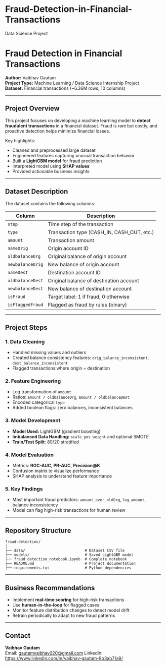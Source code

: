 # Fraud-Detection-in-Financial-Transactions
Data Science Project

# Fraud Detection in Financial Transactions

**Author:** Vaibhav Gautam  
**Project Type:** Machine Learning / Data Science Internship Project  
**Dataset:** Financial transactions (~6.36M rows, 10 columns)

---

## Project Overview

This project focuses on developing a machine learning model to **detect fraudulent transactions** in a financial dataset. Fraud is rare but costly, and proactive detection helps minimize financial losses.

Key highlights:
- Cleaned and preprocessed large dataset
- Engineered features capturing unusual transaction behavior
- Built a **LightGBM model** for fraud prediction
- Interpreted model using **SHAP values**
- Provided actionable business insights

---

## Dataset Description

The dataset contains the following columns:

|       Column     |          Description         |
|------------------|------------------------------|
| `step`           | Time step of the transaction |
| `type`           | Transaction type (CASH_IN, CASH_OUT, etc.) |
| `amount`         | Transaction amount |
| `nameOrig`       | Origin account ID |
| `oldbalanceOrg`  | Original balance of origin account |
| `newbalanceOrig` | New balance of origin account |
| `nameDest`       | Destination account ID |
| `oldbalanceDest` | Original balance of destination account |
| `newbalanceDest` | New balance of destination account |
| `isFraud`        | Target label: 1 if fraud, 0 otherwise |
| `isFlaggedFraud` | Flagged as fraud by rules (binary) |

---

## Project Steps

### 1. Data Cleaning
- Handled missing values and outliers
- Created balance consistency features: `orig_balance_inconsistent`, `dest_balance_inconsistent`
- Flagged transactions where origin = destination

### 2. Feature Engineering
- Log transformation of `amount`
- Ratios: `amount / oldbalanceOrg`, `amount / oldbalanceDest`
- Encoded categorical `type`
- Added boolean flags: zero balances, inconsistent balances

### 3. Model Development
- **Model Used:** LightGBM (gradient boosting)
- **Imbalanced Data Handling:** `scale_pos_weight` and optional SMOTE
- **Train/Test Split:** 80/20 stratified

### 4. Model Evaluation
- Metrics: **ROC-AUC**, **PR-AUC**, **Precision@K**
- Confusion matrix to visualize performance
- SHAP analysis to understand feature importance

### 5. Key Findings
- Most important fraud predictors: `amount_over_oldOrg`, `log_amount`, balance inconsistency
- Model can flag high-risk transactions for human review

---

## Repository Structure

```
fraud-detection/
│
├── data/                           # Dataset CSV file
├── models/                         # Saved LightGBM model
├── fraud_detection_notebook.ipynb  # Complete notebook
├── README.md                       # Project documentation
├── requirements.txt                # Python dependencies
```

---

## Business Recommendations

- Implement **real-time scoring** for high-risk transactions
- Use **human-in-the-loop** for flagged cases
- Monitor feature distribution changes to detect model drift
- Retrain periodically to adapt to new fraud patterns

---

## Contact

**Vaibhav Gautam**  
Email: gautamvaibhav020@gmail.com 
LinkedIn: https://www.linkedin.com/in/vaibhav-gautam-8b3ab71a9/

